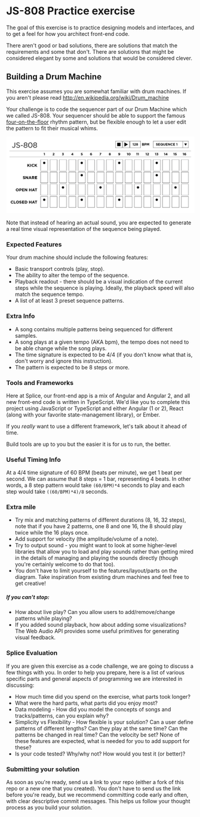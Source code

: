 # JS-808 Practice exercise

The goal of this exercise is to practice designing models and
interfaces, and to get a feel for how you architect front-end code.

There aren't good or bad solutions, there are solutions that
match the requirements and some that don't. There are solutions that
might be considered elegant by some and solutions that would be
considered clever.

## Building a Drum Machine

This exercise assumes you are somewhat familiar with drum machines.
If you aren't
please read http://en.wikipedia.org/wiki/Drum_machine

Your challenge is to code the sequencer part of our Drum Machine which
we called JS-808. Your sequencer should be able to support the famous [four-on-the-floor](http://en.wikipedia.org/wiki/Four_on_the_floor_(music)) rhythm pattern, but be flexible enough to let a user edit the pattern to fit their musical whims.

![Example interface](/sequence-diagram.png?raw=true)

Note that instead of hearing an actual sound, you are expected to
generate a real time visual representation of the sequence being played.

### Expected Features

Your drum machine should include the following features:

* Basic transport controls (play, stop).
* The ability to alter the tempo of the sequence.
* Playback readout - there should be a visual indication of the current steps
while the sequence is playing. Ideally, the playback speed will also match the
sequence tempo.
* A list of at least 3 preset sequence patterns.


### Extra Info

* A song contains multiple patterns being sequenced for different
  samples.
* A song plays at a given tempo (AKA bpm), the tempo does not need to
  be able change while the song plays.
* The time signature is expected to be 4/4 (if you don't know what that
  is, don't worry and ignore this instruction).
* The pattern is expected to be 8 steps or more.

### Tools and Frameworks

Here at Splice, our front-end app is a mix of Angular and Angular 2, and all new front-end code is written in TypeScript. We'd like you to complete this project using JavaScript or TypeScript and either Angular (1 or 2), React (along with your favorite state-management library), or Ember.

If you *really* want to use a different framework, let's talk about it ahead of time.

Build tools are up to you but the easier it is for us to run, the better.


### Useful Timing Info

At a 4/4 time signature of 60 BPM (beats per minute), we get 1 beat per second.
We can assume that 8 steps = 1 bar, representing 4 beats.
In other words, a 8 step pattern would take `(60/BPM)*4` seconds to play and each step would take `((60/BPM)*4)/8` seconds.


### Extra mile

* Try mix and matching patterns of different durations (8, 16, 32 steps),
  note that if you have 2 patterns, one 8 and one 16, the 8 should play
  twice while the 16 plays once.
* Add support for velocity (the amplitude/volume of a note).
* Try to output sound - you might want to look at some higher-level libraries that allow you to load and play sounds rather than getting mired in the details of managing and playing the sounds directly (though you're certainly welcome to do that too).
* You don't have to limit yourself to the features/layout/parts on the diagram. Take inspiration from existing drum machines and feel free to get creative!

##### If you can't stop:

* How about live play? Can you allow users to add/remove/change patterns
  while playing?
* If you added sound playback, how about adding some visualizations? The Web Audio API provides some useful primitives for generating visual feedback.


### Splice Evaluation

If you are given this exercise as a code challenge, we are going to
discuss a few things with you. In order to help you prepare, here is a
list of various specific parts and general aspects of programming we are
interested in discussing:

* How much time did you spend on the exercise, what parts took longer?
* What were the hard parts, what parts did you enjoy most?
* Data modeling - How did you model the concepts of songs and
  tracks/patterns, can you explain why?
* Simplicity vs Flexibility - How flexible is your solution? Can a user
  define patterns of different lengths? Can they play at the same time?
  Can the patterns be changed in real time? Can the velocity be set?
  None of these features are expected, what is needed for you to add
  support for these?
* Is your code tested? Why/why not? How would you test it (or better)?


### Submitting your solution

As soon as you're ready, send us a link to your repo (either a fork of this repo or a new one that you created). You don't have to send us the link before you're ready, but we recommend committing code early and often, with clear descriptive commit messages. This helps us follow your thought process as you build your solution.
